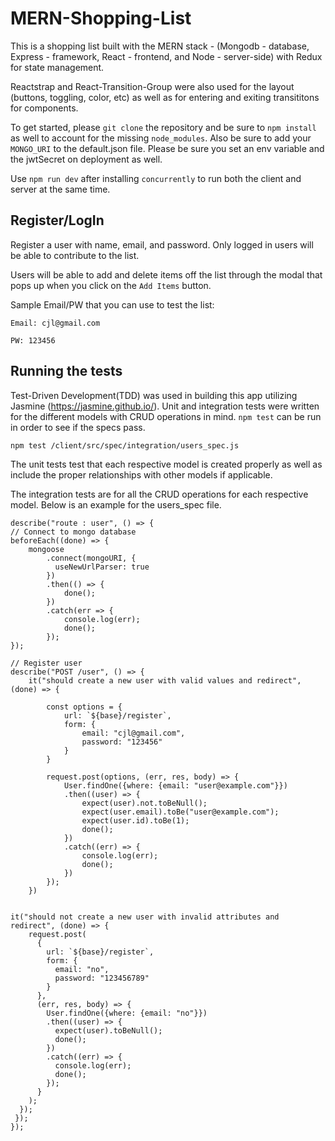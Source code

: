 # MERN-Shopping-List

This is a shopping list built with the MERN stack - (Mongodb - database, Express - framework, React - frontend, and Node - server-side) with Redux for state management.

Reactstrap and React-Transition-Group were also used for the layout (buttons, toggling, color, etc) as well as for entering 
and exiting transititons for components.

To get started, please `git clone` the repository and be sure to `npm install` as well to account for the missing `node_modules`. Also be sure to add your `MONGO_URI` to the default.json file. Please be sure you set an env variable and the jwtSecret on deployment as well. 

Use `npm run dev` after installing `concurrently` to run both the client and server at the same time. 

## Register/LogIn

Register a user with name, email, and password. Only logged in users will be able to contribute to the list.

Users will be able to add and delete items off the list through the modal that pops up when you click on the `Add Items` button.

Sample Email/PW that you can use to test the list:

`Email: cjl@gmail.com`
   
`PW: 123456`


## Running the tests

Test-Driven Development(TDD) was used in building this app utilizing Jasmine (https://jasmine.github.io/). Unit and integration tests were written for the different models with CRUD operations in mind. `npm test` can be run in order to see if the specs pass.

`npm test /client/src/spec/integration/users_spec.js`

The unit tests test that each respective model is created properly as well as include the proper relationships with other models if applicable.

The integration tests are for all the CRUD operations for each respective model. Below is an example for the users_spec file.

    describe("route : user", () => {
    // Connect to mongo database
    beforeEach((done) => {
        mongoose
            .connect(mongoURI, {
              useNewUrlParser: true
            })
            .then(() => {
                done();
            })
            .catch(err => {
                console.log(err);
                done();
            });
    });

    // Register user
    describe("POST /user", () => {
        it("should create a new user with valid values and redirect", (done) => {

            const options = {
                url: `${base}/register`,
                form: {
                    email: "cjl@gmail.com",
                    password: "123456"
                }
            }

            request.post(options, (err, res, body) => {
                User.findOne({where: {email: "user@example.com"}})
                .then((user) => {
                    expect(user).not.toBeNull();
                    expect(user.email).toBe("user@example.com");
                    expect(user.id).toBe(1);
                    done();
                })
                .catch((err) => {
                    console.log(err);
                    done();
                })
            });
        })


    it("should not create a new user with invalid attributes and redirect", (done) => {
        request.post(
          {
            url: `${base}/register`,
            form: {
              email: "no",
              password: "123456789"
            }
          },
          (err, res, body) => {
            User.findOne({where: {email: "no"}})
            .then((user) => {
              expect(user).toBeNull();
              done();
            })
            .catch((err) => {
              console.log(err);
              done();
            });
          }
        );
      });
     });
    });
